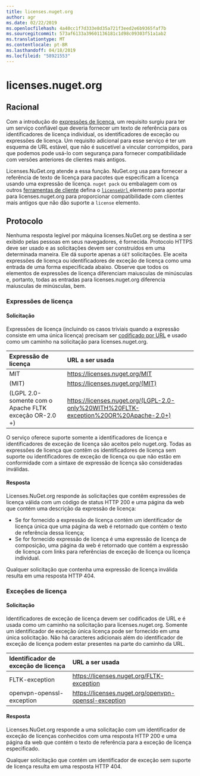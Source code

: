 ```yaml
---
title: licenses.nuget.org
author: agr
ms.date: 02/22/2019
ms.openlocfilehash: 4a40cc1f7d333e8d35a721f3eed2e6b9365faf7b
ms.sourcegitcommit: 573af6133a39601136181c1d98c09303f51a1ab2
ms.translationtype: MT
ms.contentlocale: pt-BR
ms.lasthandoff: 04/18/2019
ms.locfileid: "58921553"
---
```

# <a name="licensesnugetorg"></a>licenses.nuget.org

## <a name="rationale"></a>Racional

Com a introdução do [expressões de licença](nuspec.md#license), um requisito surgiu para ter um serviço confiável que deveria fornecer um texto de referência para os identificadores de licença individual, os identificadores de exceção ou expressões de licença.
Um requisito adicional para esse serviço é ter um esquema de URL estável, que não é suscetível a vincular corrompidos, para que podemos pode usá-lo com segurança para fornecer compatibilidade com versões anteriores de clientes mais antigos.

Licenses.NuGet.org atende a essa função. NuGet.org usa para fornecer a referência de texto de licença para pacotes que especificam a licença usando uma expressão de licença. `nuget pack` ou embalagem com os outros [ferramentas de cliente](https://docs.microsoft.com/en-us/nuget/install-nuget-client-tools) defina o [ `licenseUrl` ](nuspec.md#licenseurl) elemento para apontar para licenses.nuget.org para proporcionar compatibilidade com clientes mais antigos que não dão suporte a `license` elemento.

## <a name="protocol"></a>Protocolo

Nenhuma resposta legível por máquina licenses.NuGet.org se destina a ser exibido pelas pessoas em seus navegadores, é fornecida.
Protocolo HTTPS deve ser usado e as solicitações devem ser construídos em uma determinada maneira. Ele dá suporte apenas a `GET` solicitações.
Ele aceita expressões de licença ou identificadores de exceção de licença como uma entrada de uma forma especificada abaixo. Observe que todos os elementos de expressões de licença diferenciam maiusculas de minúsculas e, portanto, todas as entradas para licenses.nuget.org diferencia maiusculas de minúsculas, bem.

### <a name="license-expressions"></a>Expressões de licença

#### <a name="request"></a>Solicitação

Expressões de licença (incluindo os casos triviais quando a expressão consiste em uma única licença) precisam ser [codificado por URL](https://tools.ietf.org/html/rfc3986#section-2.1) e usado como um caminho na solicitação para licenses.nuget.org.

| Expressão de licença | URL a ser usada |
|:---|:---|
| MIT                                                | <https://licenses.nuget.org/MIT> |
| (MIT)                                              | <https://licenses.nuget.org/(MIT)> |
| (LGPL 2.0-somente com o Apache FLTK exceção OR-2.0 +) | <https://licenses.nuget.org/(LGPL-2.0-only%20WITH%20FLTK-exception%20OR%20Apache-2.0+)> |

O serviço oferece suporte somente a identificadores de licença e identificadores de exceção de licença são aceitos pelo nuget.org. Todas as expressões de licença que contêm os identificadores de licença sem suporte ou identificadores de exceção de licença ou que não estão em conformidade com a sintaxe de expressão de licença são consideradas inválidas.

#### <a name="response"></a>Resposta

Licenses.NuGet.org responde às solicitações que contêm expressões de licença válida com um código de status HTTP 200 e uma página da web que contém uma descrição da expressão de licença:

* Se for fornecido a expressão de licença contém um identificador de licença única que uma página da web é retornado que contém o texto de referência dessa licença;
* Se for fornecido expressão de licença é uma expressão de licença de composição, uma página da web é retornado que contém a expressão de licença com links para referências de exceção de licença ou licença individual.

Qualquer solicitação que contenha uma expressão de licença inválida resulta em uma resposta HTTP 404.

### <a name="license-exceptions"></a>Exceções de licença

#### <a name="request"></a>Solicitação

Identificadores de exceção de licença devem ser codificados de URL e é usada como um caminho na solicitação para licenses.nuget.org. Somente um identificador de exceção única licença pode ser fornecido em uma única solicitação. Não há caracteres adicionais além do identificador de exceção de licença podem estar presentes na parte do caminho da URL.

| Identificador de exceção de licença | URL a ser usada |
|:---|:---|
|FLTK-exception            | <https://licenses.nuget.org/FLTK-exception> |
|openvpn-openssl-exception | <https://licenses.nuget.org/openvpn-openssl-exception> |

#### <a name="response"></a>Resposta

Licenses.NuGet.org responde a uma solicitação com um identificador de exceção de licenças conhecidos com uma resposta HTTP 200 e uma página da web que contém o texto de referência para a exceção de licença especificado.

Qualquer solicitação que contém um identificador de exceção sem suporte de licença resulta em uma resposta HTTP 404.